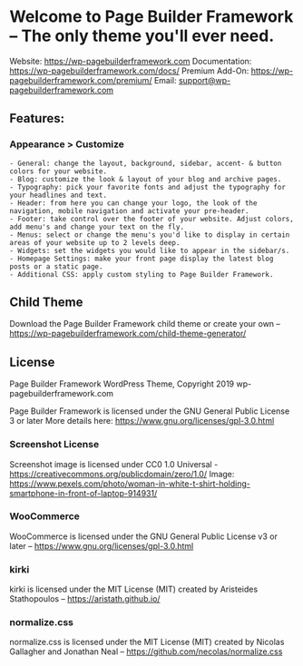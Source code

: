 # Welcome to Page Builder Framework – The only theme you'll ever need.
Website: https://wp-pagebuilderframework.com
Documentation: https://wp-pagebuilderframework.com/docs/
Premium Add-On: https://wp-pagebuilderframework.com/premium/
Email: support@wp-pagebuilderframework.com

## Features:
### Appearance > Customize
	- General: change the layout, background, sidebar, accent- & button colors for your website.
	- Blog: customize the look & layout of your blog and archive pages.
	- Typography: pick your favorite fonts and adjust the typography for your headlines and text.
	- Header: from here you can change your logo, the look of the navigation, mobile navigation and activate your pre-header.
	- Footer: take control over the footer of your website. Adjust colors, add menu's and change your text on the fly.
	- Menus: select or change the menu's you'd like to display in certain areas of your website up to 2 levels deep.
	- Widgets: set the widgets you would like to appear in the sidebar/s.
	- Homepage Settings: make your front page display the latest blog posts or a static page.
	- Additional CSS: apply custom styling to Page Builder Framework.

## Child Theme
Download the Page Builder Framework child theme or create your own – https://wp-pagebuilderframework.com/child-theme-generator/

## License
Page Builder Framework WordPress Theme, Copyright 2019 wp-pagebuilderframework.com

Page Builder Framework is licensed under the GNU General Public License 3 or later
More details here: https://www.gnu.org/licenses/gpl-3.0.html

### Screenshot License
Screenshot image is licensed under CC0 1.0 Universal - https://creativecommons.org/publicdomain/zero/1.0/
Image: https://www.pexels.com/photo/woman-in-white-t-shirt-holding-smartphone-in-front-of-laptop-914931/

### WooCommerce
WooCommerce is licensed under the GNU General Public License v3 or later – https://www.gnu.org/licenses/gpl-3.0.html

### kirki
kirki is licensed under the MIT License (MIT)
created by Aristeides Stathopoulos – https://aristath.github.io/

### normalize.css
normalize.css is licensed under the MIT License (MIT)
created by Nicolas Gallagher and Jonathan Neal – https://github.com/necolas/normalize.css